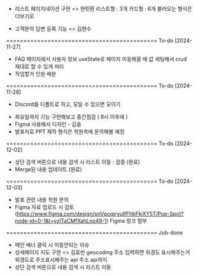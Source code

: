 
- 리스트 페이지네이션 구현 => 현민환
	리스트형 : 3개
	카드형 : 6개
		불러오는 형식은 더보기로

- 고객문의 답변 등록 기능 => 김현수


============================================
 To-do [2024-11-27]

 * FAQ 페이지에서 사용자 정보 useState로 페이지 이동해올 때 값 세팅해서 crud 제대로 할 수 있게 처리
 * 작업할거 인원 배분
 
============================================
 To-do [2024-11-28]
 
 - Discord를 디폴트로 하고, 모일 수 있으면 모이기
 
 * 화요일까지 기능 구현해보고 중간점검 ( 8시 이후에 )
 * Figma 사용해서 디자인 - 김솔
 * 발표자료 PPT 제작 형식은 학원측에 문의해볼 예정

============================================
 To-do [2024-12-02]

 * 상단 검색 버튼으로 내용 검색 시 리스트 이동 : 검증 (완료)
 * Merge된 내용 업데이트 (완료)

============================================
 To-do [2024-12-03]

 * 발표 관련 내용 학원 문의
 * Figma 자료 업로드 시 검토
   (https://www.figma.com/design/pnVpoqjryuIfFhbFkiXY5T/Pop-Spot?node-id=0-1&t=yzITaCMfXahLno49-1) Figma 링크 첨부

============================================
 Job-done
 
 + 메인 배너 클릭 시 이동안되는 이슈
 + 상세페이지 지도 구현 => 김효빈
	geocoding 주소 입력하면 위경도 표시해주는거
	위경도로 주소표시해주는 api
	주소 api까지
 + 상단 검색 버튼으로 내용 검색 시 리스트 이동
